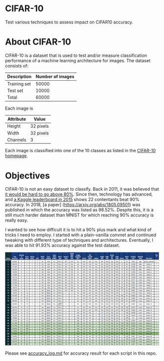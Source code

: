 # CIFAR-10
Test various techniques to assess impact on CIFAR10 accuracy.

# About CIFAR-10
CIFAR-10 is a dataset that is used to test and/or measure classification performance of a machine learning architecture for images.  The dataset consists of:

| Description | Number of images |
|---|---|
| Training set | 50000 |
| Test set | 10000 |
| Total | 60000 |

Each image is

| Attribute | Value |
|---|---|
| Height | 32 pixels |
| Width | 32 pixels |
| Channels | 3 |

Each image is classified into one of the 10 classes as listed in the [CIFAR-10 homepage](https://www.cs.toronto.edu/~kriz/cifar.html).

# Objectives
CIFAR-10 is not an easy dataset to classify.  Back in 2011, it was believed that [it would be hard to go above 80%](http://karpathy.github.io/2011/04/27/manually-classifying-cifar10/).  Since then, technology has advanced, and [a Kaggle leaderboard in 2015](https://www.kaggle.com/c/cifar-10/leaderboard) shows 22 contentants beat 90% accuracy.  In 2018, [a paper] (https://arxiv.org/abs/1805.09501) was published in which the accuracy was listed as 98.52%.  Despite this, it is a still much harder dataset than MNIST for which reaching 90% accuracy is really easy.

I wanted to see how difficult it is to hit a 90% plus mark and what kind of tricks I need to employ.  I started with a plain-vanilla convnet and continued tweaking with different type of techniques and architectures.  Eventually, I was able to hit 91.93% accuracy against the test dataset.

![Result](assets/images/accuracy_result.png)


Please see [accuracy_log.md](accuracy_log.md) for accuracy result for each script in this repo.
